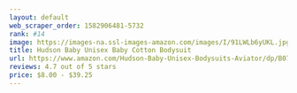 ```yaml
---
layout: default 
﻿web_scraper_order: 1582906481-5732
rank: #14
image: https://images-na.ssl-images-amazon.com/images/I/91LWLb6yUKL.jpg
title: Hudson Baby Unisex Baby Cotton Bodysuit
url: https://www.amazon.com/Hudson-Baby-Unisex-Bodysuits-Aviator/dp/B075F9PF4X/ref=zg_mw_fashion_14?_encoding=UTF8&psc=1&refRID=66WPJ0NPG4B2ZT1JZ4BC
reviews: 4.7 out of 5 stars
price: $8.00 - $39.25
---
```

